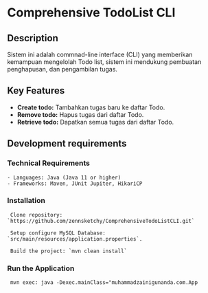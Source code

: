 # Comprehensive TodoList CLI

## Description
Sistem ini adalah commnad-line interface (CLI) yang memberikan kemampuan mengelolah Todo list, sistem ini mendukung pembuatan penghapusan, dan pengambilan tugas.

## Key Features
- **Create todo:** Tambahkan tugas baru ke daftar Todo.
- **Remove todo:** Hapus tugas dari daftar Todo.
- **Retrieve todo:** Dapatkan semua tugas dari daftar Todo.

## Development requirements

### Technical Requirements
    - Languages: Java (Java 11 or higher)
    - Frameworks: Maven, JUnit Jupiter, HikariCP

### Installation
     Clone repository: `https://github.com/zennsketchy/ComprehensiveTodoListCLI.git`

     Setup configure MySQL Database: `src/main/resources/application.properties`.

     Build the project: `mvn clean install`

### Run the Application
     mvn exec: java -Dexec.mainClass="muhammadzainigunanda.com.App
